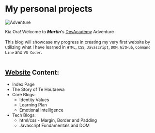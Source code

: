 # My personal projects 
![Adventure](https://img.freepik.com/free-vector/flat-adventure-background-with-mountains_23-2149045825.jpg)

 Kia Ora! Welcome to **_Martin_**'s [DevAcademy](https://devacademy.co.nz/?gclid=Cj0KCQjw27mhBhC9ARIsAIFsETFIM6MFVhEWNHE4phYaLm9LgSWBypcddty_tVSasadIbnbMHGabW9oaAiFtEALw_wcB) Adventure  
&nbsp;    
This blog will showcase my progress in creating my very first website by utilizing what I have learned in `HTML`, `CSS`, `Javascript`, `DOM`, `GitHub`, `Command Line` and `VS Coder`.   
&nbsp;  
## [Website](https://martin-corpus.github.io/index.html) Content:
   + Index Page
   + The Story of Te Houtaewa
   + Core Blogs:  
      + Identity Values
      + Learning Plan
      + Emotional Intelligence
   + Tech Blogs:  
      + html/css - Margin, Border and Padding
      + Javascript Fundamentals and DOM
